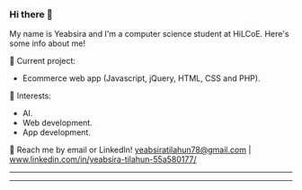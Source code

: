 ### Hi there 👋

My name is Yeabsira and I'm a computer science student at HiLCoE. Here's some info about me!

<!-- ⚡ Work experience: <br>
- Incoming Software Engineer intern at Facebook/Meta [New York. Summer 2022] -->

🔭 Current project: 
- Ecommerce web app (Javascript, jQuery, HTML, CSS and PHP).

🌱 Interests:
- AI.
- Web development.
- App development.

💬 Reach me by email or LinkedIn! yeabsiratilahun78@gmail.com | www.linkedin.com/in/yeabsira-tilahun-55a580177/

<!-- 📫 Visit my website:  -->

<!-- <h1 align="left">Hi 👋, I'm Yeabsira</h1>
<h3 align="left">A passionate Programmer at HiLCoE</h3>
<p align="left"> <img src="https://komarev.com/ghpvc/?username=yeab-tilahun" alt="yeab-tilahun" /> </p>
- 🔭 I’m interested in AI and Web Dev
- 🌱 I’m currently learning Computer Science
<h3 align="left">Connect with me on Linkedin:</h3>
<p align="left">
<a href="https://www.linkedin.com/in/yeabsira-tilahun-55a580177/" target="blank"><img align="center" src="https://raw.githubusercontent.com/rahuldkjain/github-profile-readme-generator/master/src/images/icons/Social/linked-in-alt.svg" alt="https://www.linkedin.com/in/yeabsira-tilahun-55a580177/" height="30" width="40" /></a>
</p> -->

---

<!-- ![my github stats](https://github-readme-stats.vercel.app/api?username=yeab-tilahun&count_private=true&show_icons=true&hide=stars&theme=tokyonight) -->

----

